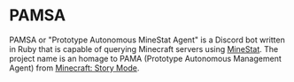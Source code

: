 # PAMSA
PAMSA or "Prototype Autonomous MineStat Agent" is a Discord bot written in Ruby that is capable of querying Minecraft servers using [MineStat](https://github.com/FragLand/minestat). The project name is an homage to PAMA (Prototype Autonomous Management Agent) from [Minecraft: Story Mode](https://en.wikipedia.org/wiki/Minecraft:_Story_Mode).
